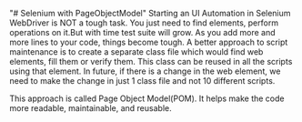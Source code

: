 "# Selenium with PageObjectModel" 
Starting an UI Automation in Selenium WebDriver is NOT a tough task. You just need to find elements, perform operations on it.But with time test suite will grow. As you add more and more lines to your code, things become tough. 
A better approach to script maintenance is to create a separate class file which would find web elements, fill them or verify them. This class can be reused in all the scripts using that element. In future, if there is a change in the web element, we need to make the change in just 1 class file and not 10 different scripts.

This approach is called Page Object Model(POM). It helps make the code more readable, maintainable, and reusable. 
